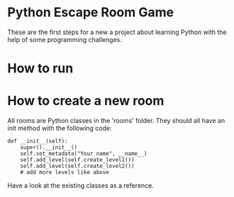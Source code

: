 # Python Escape Room Game

These are the first steps for a new a project about learning Python with the help of some programming challenges.

# How to run



# How to create a new room

All rooms are Python classes in the 'rooms' folder.
They should all have an init method with the following code:

    def __init__(self):
        super().__init__()
        self.set_metadata("Your name", __name__)
        self.add_level(self.create_level1())
		self.add_level(self.create_level2())
		# add more levels like above
		
Have a look at the existing classes as a reference.